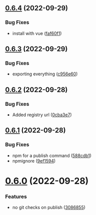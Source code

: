## [0.6.4](https://github.com/mgibas/vue-router-fetch/compare/v0.6.3...v0.6.4) (2022-09-29)


### Bug Fixes

* install with vue ([faf60f1](https://github.com/mgibas/vue-router-fetch/commit/faf60f190828e9ca662ba3aeb016938473598c6e))



## [0.6.3](https://github.com/mgibas/vue-router-fetch/compare/v0.6.2...v0.6.3) (2022-09-29)


### Bug Fixes

* exporting everything ([c956e60](https://github.com/mgibas/vue-router-fetch/commit/c956e6060a35dee77a5c5980e37e40e6dd74c727))



## [0.6.2](https://github.com/mgibas/vue-router-fetch/compare/v0.6.1...v0.6.2) (2022-09-28)


### Bug Fixes

* Added registry url ([0cba3e7](https://github.com/mgibas/vue-router-fetch/commit/0cba3e7faf9f1de91f9b32e634382d8b247bd672))



## [0.6.1](https://github.com/mgibas/vue-router-fetch/compare/v0.6.0...v0.6.1) (2022-09-28)


### Bug Fixes

* npm for a publish command ([588cdb1](https://github.com/mgibas/vue-router-fetch/commit/588cdb1c9c8d6799eb16f310e3dc89b8e1f9babb))
* npmignore ([9ef1594](https://github.com/mgibas/vue-router-fetch/commit/9ef1594ee5d7dd10d8f1371ad2c5fd64ab65348a))



# [0.6.0](https://github.com/mgibas/vue-router-fetch/compare/v0.5.0...v0.6.0) (2022-09-28)


### Features

* no git checks on publish ([3086855](https://github.com/mgibas/vue-router-fetch/commit/3086855bcf7dab903064d02796b7c9ef668a2c57))



